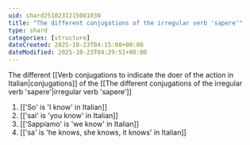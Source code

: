 ```yaml
---
uid: shard2510231215081030
title: "The different conjugations of the irregular verb 'sapere'"
type: shard
categories: [structure]
dateCreated: 2025-10-23T04:15:08+00:00
dateModified: 2025-10-23T04:29:51+00:00
---
```

The different [[Verb conjugations to indicate the doer of the action in Italian|conjugations]] of the [[The different conjugations of the irregular verb 'sapere'|irregular verb 'sapere']]
1. [['So' is 'I know' in Italian]]
2. [['sai' is 'you know' in Italian]]
3. [['Sappiamo' is 'we know' in Italian]]
4. [['sa' is 'he knows, she knows, it knows' in Italian]]